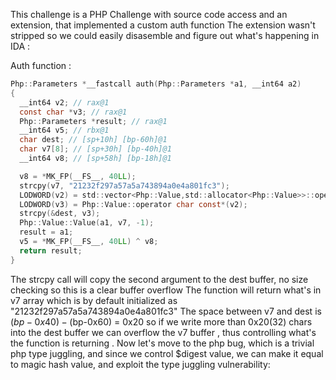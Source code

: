 This challenge is a  PHP Challenge with source code access and an extension, that implemented a custom auth function 
The extension wasn't stripped so we could easily disasemble and figure out what's happening in IDA :

Auth function :
```C
Php::Parameters *__fastcall auth(Php::Parameters *a1, __int64 a2)
{
  __int64 v2; // rax@1
  const char *v3; // rax@1
  Php::Parameters *result; // rax@1
  __int64 v5; // rbx@1
  char dest; // [sp+10h] [bp-60h]@1
  char v7[8]; // [sp+30h] [bp-40h]@1
  __int64 v8; // [sp+58h] [bp-18h]@1

  v8 = *MK_FP(__FS__, 40LL);
  strcpy(v7, "21232f297a57a5a743894a0e4a801fc3");
  LODWORD(v2) = std::vector<Php::Value,std::allocator<Php::Value>>::operator[](a2, 1LL);
  LODWORD(v3) = Php::Value::operator char const*(v2);
  strcpy(&dest, v3);
  Php::Value::Value(a1, v7, -1);
  result = a1;
  v5 = *MK_FP(__FS__, 40LL) ^ v8;
  return result;
}
```

The strcpy call will copy the second argument to the dest buffer, no size checking so this is a clear buffer overflow
The function will return what's in v7 array which is by default initialized as "21232f297a57a5a743894a0e4a801fc3"
The space between v7 and dest is ($bp-0x40) - ($bp-0x60) = 0x20 so if we write more than 0x20(32) chars into the dest buffer we can overflow the v7 buffer , thus controlling what's the function is returning .
Now let's move to the php bug, which is a trivial php type juggling, and since we control $digest value, we can make it equal to magic hash value, and exploit the type juggling vulnerability:
